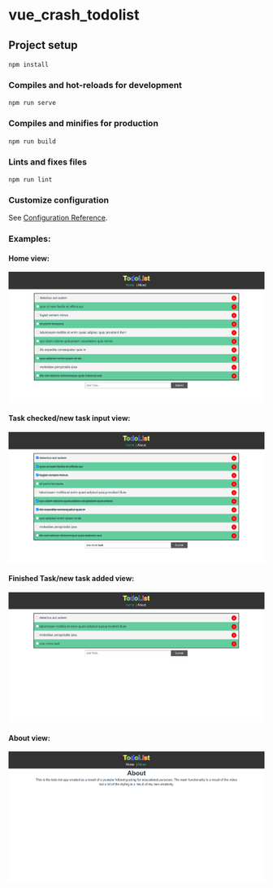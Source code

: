# vue_crash_todolist

## Project setup

```
npm install
```

### Compiles and hot-reloads for development

```
npm run serve
```

### Compiles and minifies for production

```
npm run build
```

### Lints and fixes files

```
npm run lint
```

### Customize configuration

See [Configuration Reference](https://cli.vuejs.org/config/).

### Examples:

#### Home view:

!['home'](https://github.com/jbawt/simple-todo-list/blob/master/docs/Screenshot%20from%202020-11-19%2012-28-52.png)

#### Task checked/new task input view:

!['checked/new task input'](https://github.com/jbawt/simple-todo-list/blob/master/docs/Screenshot%20from%202020-11-19%2012-29-41.png)

#### Finished Task/new task added view:

!['finished/new task added'](https://github.com/jbawt/simple-todo-list/blob/master/docs/Screenshot%20from%202020-11-19%2012-30-15.png)

#### About view:

!['about'](https://github.com/jbawt/simple-todo-list/blob/master/docs/about.png)
